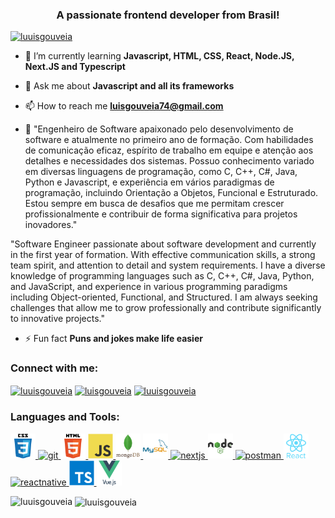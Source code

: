 <h3 align="center">A passionate frontend developer from Brasil!</h3>

<p align="left"> <a href="https://twitter.com/luuisgouveia" target="blank"><img src="https://img.shields.io/twitter/follow/luuisgouveia?logo=twitter&style=for-the-badge" alt="luuisgouveia" /></a> </p>

- 🌱 I’m currently learning **Javascript, HTML, CSS, React, Node.JS, Next.JS and Typescript**

- 💬 Ask me about **Javascript and all its frameworks**

- 📫 How to reach me **luisgouveia74@gmail.com**

- 📄 "Engenheiro de Software apaixonado pelo desenvolvimento de software e atualmente no primeiro ano de formação. Com habilidades de comunicação eficaz, espírito de trabalho em equipe e atenção aos detalhes e necessidades dos sistemas. Possuo conhecimento variado em diversas linguagens de programação, como C, C++, C#, Java, Python e Javascript, e experiência em vários paradigmas de programação, incluindo Orientação a Objetos, Funcional e Estruturado. Estou sempre em busca de desafios que me permitam crescer profissionalmente e contribuir de forma significativa para projetos inovadores."

"Software Engineer passionate about software development and currently in the first year of formation. With effective communication skills, a strong team spirit, and attention to detail and system requirements. I have a diverse knowledge of programming languages such as C, C++, C#, Java, Python, and JavaScript, and experience in various programming paradigms including Object-oriented, Functional, and Structured. I am always seeking challenges that allow me to grow professionally and contribute significantly to innovative projects."

- ⚡ Fun fact **Puns and jokes make life easier**

<h3 align="left">Connect with me:</h3>
<p align="left">
<a href="https://twitter.com/luuisgouveia" target="blank"><img align="center" src="https://raw.githubusercontent.com/rahuldkjain/github-profile-readme-generator/master/src/images/icons/Social/twitter.svg" alt="luuisgouveia" height="30" width="40" /></a>
<a href="https://fb.com/luisgouveia" target="blank"><img align="center" src="https://raw.githubusercontent.com/rahuldkjain/github-profile-readme-generator/master/src/images/icons/Social/facebook.svg" alt="luisgouveia" height="30" width="40" /></a>
<a href="https://instagram.com/luuisgouveia" target="blank"><img align="center" src="https://raw.githubusercontent.com/rahuldkjain/github-profile-readme-generator/master/src/images/icons/Social/instagram.svg" alt="luuisgouveia" height="30" width="40" /></a>
</p>

<h3 align="left">Languages and Tools:</h3>
<p align="left"> <a href="https://www.w3schools.com/css/" target="_blank" rel="noreferrer"> <img src="https://raw.githubusercontent.com/devicons/devicon/master/icons/css3/css3-original-wordmark.svg" alt="css3" width="40" height="40"/> </a> <a href="https://git-scm.com/" target="_blank" rel="noreferrer"> <img src="https://www.vectorlogo.zone/logos/git-scm/git-scm-icon.svg" alt="git" width="40" height="40"/> </a> <a href="https://www.w3.org/html/" target="_blank" rel="noreferrer"> <img src="https://raw.githubusercontent.com/devicons/devicon/master/icons/html5/html5-original-wordmark.svg" alt="html5" width="40" height="40"/> </a> <a href="https://developer.mozilla.org/en-US/docs/Web/JavaScript" target="_blank" rel="noreferrer"> <img src="https://raw.githubusercontent.com/devicons/devicon/master/icons/javascript/javascript-original.svg" alt="javascript" width="40" height="40"/> </a> <a href="https://www.mongodb.com/" target="_blank" rel="noreferrer"> <img src="https://raw.githubusercontent.com/devicons/devicon/master/icons/mongodb/mongodb-original-wordmark.svg" alt="mongodb" width="40" height="40"/> </a> <a href="https://www.mysql.com/" target="_blank" rel="noreferrer"> <img src="https://raw.githubusercontent.com/devicons/devicon/master/icons/mysql/mysql-original-wordmark.svg" alt="mysql" width="40" height="40"/> </a> <a href="https://nextjs.org/" target="_blank" rel="noreferrer"> <img src="https://cdn.worldvectorlogo.com/logos/nextjs-2.svg" alt="nextjs" width="40" height="40"/> </a> <a href="https://nodejs.org" target="_blank" rel="noreferrer"> <img src="https://raw.githubusercontent.com/devicons/devicon/master/icons/nodejs/nodejs-original-wordmark.svg" alt="nodejs" width="40" height="40"/> </a> <a href="https://postman.com" target="_blank" rel="noreferrer"> <img src="https://www.vectorlogo.zone/logos/getpostman/getpostman-icon.svg" alt="postman" width="40" height="40"/> </a> <a href="https://reactjs.org/" target="_blank" rel="noreferrer"> <img src="https://raw.githubusercontent.com/devicons/devicon/master/icons/react/react-original-wordmark.svg" alt="react" width="40" height="40"/> </a> <a href="https://reactnative.dev/" target="_blank" rel="noreferrer"> <img src="https://reactnative.dev/img/header_logo.svg" alt="reactnative" width="40" height="40"/> </a> <a href="https://www.typescriptlang.org/" target="_blank" rel="noreferrer"> <img src="https://raw.githubusercontent.com/devicons/devicon/master/icons/typescript/typescript-original.svg" alt="typescript" width="40" height="40"/> </a> <a href="https://vuejs.org/" target="_blank" rel="noreferrer"> <img src="https://raw.githubusercontent.com/devicons/devicon/master/icons/vuejs/vuejs-original-wordmark.svg" alt="vuejs" width="40" height="40"/> </a> </p>

<p><img align="left" src="https://github-readme-stats.vercel.app/api/top-langs?username=luuisgouveia&show_icons=true&locale=en&layout=compact" alt="luuisgouveia" /></p>

<p>&nbsp;<img align="center" src="https://github-readme-stats.vercel.app/api?username=luuisgouveia&show_icons=true&locale=en" alt="luuisgouveia" /></p>
